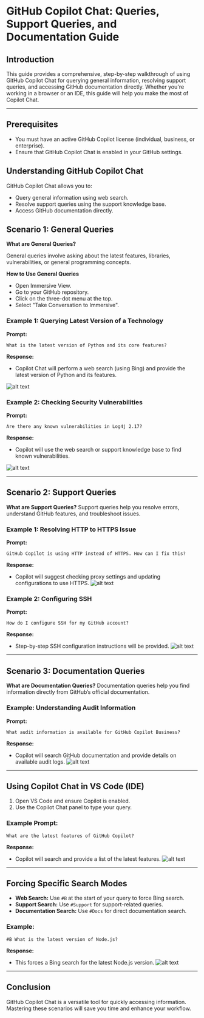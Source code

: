 # **GitHub Copilot Chat: Queries, Support Queries, and Documentation Guide**

## **Introduction**

This guide provides a comprehensive, step-by-step walkthrough of using GitHub Copilot Chat for querying general information, resolving support queries, and accessing GitHub documentation directly. Whether you're working in a browser or an IDE, this guide will help you make the most of Copilot Chat.

---

## **Prerequisites**

* You must have an active GitHub Copilot license (individual, business, or enterprise).
* Ensure that GitHub Copilot Chat is enabled in your GitHub settings.

## **Understanding GitHub Copilot Chat**

GitHub Copilot Chat allows you to:

* Query general information using web search.
* Resolve support queries using the support knowledge base.
* Access GitHub documentation directly.

## **Scenario 1: General Queries**

**What are General Queries?**

General queries involve asking about the latest features, libraries, vulnerabilities, or general programming concepts.

**How to Use General Queries**
- Open Immersive View.
- Go to your GitHub repository.
- Click on the three-dot menu at the top.
- Select "Take Conversation to Immersive".

### **Example 1: Querying Latest Version of a Technology**

**Prompt:**

```
What is the latest version of Python and its core features?
```

**Response:**

* Copilot Chat will perform a web search (using Bing) and provide the latest version of Python and its features.
  
![alt text](../images/img184.png)

### **Example 2: Checking Security Vulnerabilities**

**Prompt:**

```
Are there any known vulnerabilities in Log4j 2.17?
```

**Response:**

* Copilot will use the web search or support knowledge base to find known vulnerabilities.
  
![alt text](../images/img185.png)


---

## **Scenario 2: Support Queries**

**What are Support Queries?**
Support queries help you resolve errors, understand GitHub features, and troubleshoot issues.

### **Example 1: Resolving HTTP to HTTPS Issue**

**Prompt:**

```
GitHub Copilot is using HTTP instead of HTTPS. How can I fix this?
```

**Response:**

* Copilot will suggest checking proxy settings and updating configurations to use HTTPS.
![alt text](../images/img186.png)


### **Example 2: Configuring SSH**

**Prompt:**

```
How do I configure SSH for my GitHub account?
```

**Response:**

* Step-by-step SSH configuration instructions will be provided.
![alt text](../images/img187.png)

---

## **Scenario 3: Documentation Queries**

**What are Documentation Queries?**
Documentation queries help you find information directly from GitHub’s official documentation.

### **Example: Understanding Audit Information**

**Prompt:**

```
What audit information is available for GitHub Copilot Business?
```

**Response:**

* Copilot will search GitHub documentation and provide details on available audit logs.
![alt text](../images/img188.png)

---

## **Using Copilot Chat in VS Code (IDE)**

1. Open VS Code and ensure Copilot is enabled.
2. Use the Copilot Chat panel to type your query.

### **Example Prompt:**

```
What are the latest features of GitHub Copilot?
```

**Response:**
* Copilot will search and provide a list of the latest features.
![alt text](../images/img189.png)

---

## **Forcing Specific Search Modes**

* **Web Search:** Use `#B` at the start of your query to force Bing search.
* **Support Search:** Use `#Support` for support-related queries.
* **Documentation Search:** Use `#Docs` for direct documentation search.

### **Example:**

```
#B What is the latest version of Node.js?
```

**Response:**
* This forces a Bing search for the latest Node.js version.
![alt text](../images/img190.png)

---

## **Conclusion**

GitHub Copilot Chat is a versatile tool for quickly accessing information. Mastering these scenarios will save you time and enhance your workflow.
